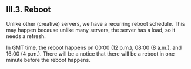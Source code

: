 <h2>III.3. Reboot</h2>

Unlike other (creative) servers, we have a recurring reboot schedule. This may happen because unlike many servers, the server has a load, so it needs a refresh.

In GMT time, the reboot happens on 00:00 (12 p.m.), 08:00 (8 a.m.), and 16:00 (4 p.m.). There will be a notice that there will be a reboot in one minute before the reboot happens.
